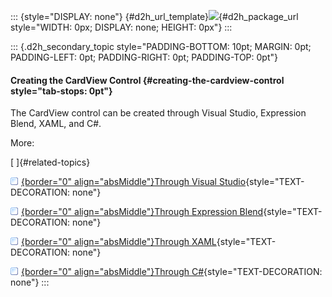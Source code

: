 ::: {style="DISPLAY: none"}
[](ms-xhelp:///?Id=d2h_url_template){#d2h_url_template}![](!package_url!){#d2h_package_url style="WIDTH: 0px; DISPLAY: none; HEIGHT: 0px"}
:::

::: {.d2h_secondary_topic style="PADDING-BOTTOM: 10pt; MARGIN: 0pt; PADDING-LEFT: 0pt; PADDING-RIGHT: 0pt; PADDING-TOP: 0pt"}
#### Creating the CardView Control {#creating-the-cardview-control style="tab-stops: 0pt"}

The CardView control can be created through Visual Studio, Expression Blend, XAML, and C#.

More:

[ ]{#related-topics}

[![](button.gif){border="0" align="absMiddle"}Through Visual Studio](ms-xhelp:///?Id=2648dd62-32f7-4281-9357-83e6e362a658){style="TEXT-DECORATION: none"}

[![](button.gif){border="0" align="absMiddle"}Through Expression Blend](ms-xhelp:///?Id=6edb9eac-9720-490f-bbae-7ef0c06d7a08){style="TEXT-DECORATION: none"}

[![](button.gif){border="0" align="absMiddle"}Through XAML](ms-xhelp:///?Id=c7b3961b-d867-4564-87f0-c90f23fd1aca){style="TEXT-DECORATION: none"}

[![](button.gif){border="0" align="absMiddle"}Through C#](ms-xhelp:///?Id=2eb72f74-4330-4978-acaa-9a4b726c173e){style="TEXT-DECORATION: none"}
:::
